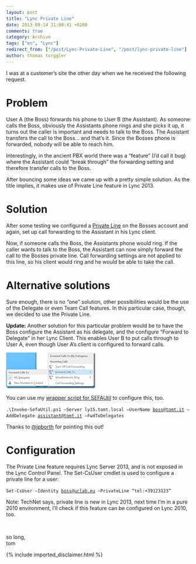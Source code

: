 ```yaml
---
layout: post
title: "Lync Private Line"
date: 2013-09-14 21:08:41 +0200
comments: true
category: Archive
tags: ["en", "Lync"]
redirect_from: ["/post/Lync-Private-Line", "/post/lync-private-line"]
author: thomas torggler
---
```

<!-- more -->
<p>I was at a customer’s site the other day when we he received the following request.</p>  <h1>Problem</h1>  <p>User A (the Boss) forwards his phone to User B (the Assistant). As someone calls the Boss, obviously the Assistants phone rings and she picks it up, it turns out the caller is important and needs to talk to the Boss. The Assistant transfers the call to the Boss… and that’s it. Since the Bosses phone is forwarded, nobody will be able to reach him.</p>  <p>Interestingly, in the ancient PBX world there was a “feature” (I’d call it bug) where the Assistant could “break through” the forwarding setting and therefore transfer calls to the Boss.</p>  <p>After bouncing some ideas we came up with a pretty simple solution. As the title implies, it makes use of Private Line feature in Lync 2013.</p>  <h1>Solution</h1>  <p>After some testing we configured a <a href="http://technet.microsoft.com/en-us/library/gg412728.aspx" target="_blank">Private Line</a> on the Bosses account and again, set up call forwarding to the Assistant in his Lync client.</p>  <p>Now, if someone calls the Boss, the Assistants phone would ring. If the caller wants to talk to the Boss, the Assistant can now simply forward the call to the Bosses private line. Call forwarding settings are not applied to this line, so his client would ring and he would be able to take the call. </p>  <h1>Alternative solutions</h1>  <p>Sure enough, there is no “one” solution, other possibilities would be the use of the Delegate or even Team Call features. In this particular case, though, we decided to use the Private Line.</p>  <p><strong>Update:</strong> Another solution for this particular problem would be to have the Boss configure the Assistant as his delegate, and the configure “Forward to Delegate” in her Lync Client. This enables User B to put calls through to User A, even though User A’s client is configured to forward calls.</p>  <p><a href="/assets/archive/image_568.png"><img title="image" style="border-top: 0px; border-right: 0px; border-bottom: 0px; border-left: 0px; display: inline" border="0" alt="image" src="/assets/archive/image_thumb_566.png" width="244" height="98" /></a> </p>  <p>You can use my <a href="/page/PS-Invoke-SEFAUtilps1.aspx" target="_blank">wrapper <u>script </u>for SEFAUtil</a> to configure this, too.</p>  <p><code>.\Invoke-SefaUtil.ps1 –Server ly15.tomt.local –UserName <a href="mailto:boss@tomt.it">boss@tomt.it</a> –AddDelegate <a href="mailto:assistant@tomt.it">assistant@tomt.it</a> –FwdToDelegates </code></p>  <p>Thanks to <a href="https://twitter.com/jpborth" target="_blank">@jpborth</a> for pointing this out!</p>  <h1>Configuration</h1>  <p>The Private Line feature requires Lync Server 2013, and is not exposed in the Lync Control Panel. The Set-CsUser cmdlet is used to configure a private line for a user:</p>  <p><code>Set-CsUser –Identity <a href="mailto:boss@uclab.eu">boss@uclab.eu</a> –PrivateLine “tel:+39123123”</code></p>  <p>Note: TechNet says, private line is new in Lync 2013, next time I’m in a pure 2010 environment, I’ll check if this feature can be configured on Lync 2010, too.</p>  <p>&#160;</p>  <p>so long,    <br />tom </p>
{% include imported_disclaimer.html %}

